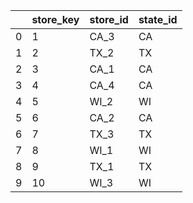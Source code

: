 |    |   store_key | store_id   | state_id   |
|----|-------------|------------|------------|
|  0 |           1 | CA_3       | CA         |
|  1 |           2 | TX_2       | TX         |
|  2 |           3 | CA_1       | CA         |
|  3 |           4 | CA_4       | CA         |
|  4 |           5 | WI_2       | WI         |
|  5 |           6 | CA_2       | CA         |
|  6 |           7 | TX_3       | TX         |
|  7 |           8 | WI_1       | WI         |
|  8 |           9 | TX_1       | TX         |
|  9 |          10 | WI_3       | WI         |